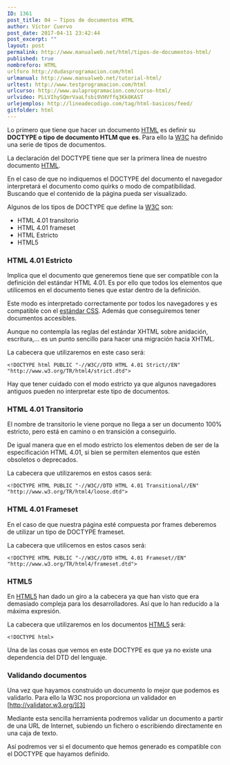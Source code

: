 ```yaml
---
ID: 1361
post_title: 04 – Tipos de documentos HTML
author: Víctor Cuervo
post_date: 2017-04-11 23:42:44
post_excerpt: ""
layout: post
permalink: http://www.manualweb.net/html/tipos-de-documentos-html/
published: true
nombreforo: HTML
urlforo http://dudasprogramacion.com/html
urlmanual: http://www.manualweb.net/tutorial-html/
urltest: http://www.testprogramacion.com/html
urlcurso: http://www.aulaprogramacion.com/curso-html/
urlvideo: PLLVIhySQmrVaaLfsbi9VHVffq3Kk8KAST
urlejemplos: http://lineadecodigo.com/tag/html-basicos/feed/
gitfolder: html
---
```


Lo primero que tiene que hacer un documento [HTML][1] es definir su **DOCTYPE o tipo de documento HTLM que es**. Para ello la [W3C][4] ha definido una serie de tipos de documentos.

La declaración del DOCTYPE tiene que ser la primera línea de nuestro documento [HTML][1].

En el caso de que no indiquemos el DOCTYPE del documento el navegador interpretará el documento como quirks o modo de compatibilidad. Buscando que el contenido de la página pueda ser visualizado.

Algunos de los tipos de DOCTYPE que define la [W3C][4] son:

* HTML 4.01 transitorio
* HTML 4.01 frameset
* HTML Estricto
* HTML5

### HTML 4.01 Estricto

Implica que el documento que generemos tiene que ser compatible con la definición del estándar HTML 4.01. Es por ello que todos los elementos que utilicemos en el documento tienes que estar dentro de la definición.

Este modo es interpretado correctamente por todos los navegadores y es compatible con el [estándar CSS][5]. Además que conseguiremos tener documentos accesibles.

Aunque no contempla las reglas del estándar XHTML sobre anidación, escritura,... es un punto sencillo para hacer una migración hacia XHTML.

La cabecera que utilizaremos en este caso será:

```
<!DOCTYPE html PUBLIC "-//W3C//DTD HTML 4.01 Strict//EN" "http://www.w3.org/TR/html4/strict.dtd">
```

Hay que tener cuidado con el modo estricto ya que algunos navegadores antiguos pueden no interpretar este tipo de documentos.

### HTML 4.01 Transitorio

El nombre de transitorio le viene porque no llega a ser un documento 100% estricto, pero está en camino o en transición a conseguirlo.

De igual manera que en el modo estricto los elementos deben de ser de la especificación HTML 4.01, si bien se permiten elementos que estén obsoletos o deprecados.

La cabecera que utilizaremos en estos casos será:

```
<!DOCTYPE HTML PUBLIC "-//W3C//DTD HTML 4.01 Transitional//EN" "http://www.w3.org/TR/html4/loose.dtd">
```

### HTML 4.01 Frameset

En el caso de que nuestra página esté compuesta por frames deberemos de utilizar un tipo de DOCTYPE frameset.

La cabecera que utilicemos en estos casos será:

```
<!DOCTYPE HTML PUBLIC "-//W3C//DTD HTML 4.01 Frameset//EN"
"http://www.w3.org/TR/html4/frameset.dtd">
```

### HTML5

En [HTML5][2] han dado un giro a la cabecera ya que han visto que era demasiado compleja para los desarrolladores. Así que lo han reducido a la máxima expresión.

La cabecera que utilizaremos en los documentos [HTML5][2] será:

```
<!DOCTYPE html>
```

Una de las cosas que vemos en este DOCTYPE es que ya no existe una dependencia del DTD del lenguaje.

### **Validando documentos**

Una vez que hayamos construido un documento lo mejor que podemos es validarlo. Para ello la W3C nos proporciona un validador en [http://validator.w3.org/][3]

Mediante esta sencilla herramienta podremos validar un documento a partir de una URL de Internet, subiendo un fichero o escribiendo directamente en una caja de texto.

Así podremos ver si el documento que hemos generado es compatible con el DOCTYPE que hayamos definido.

 [1]: http://www.manualweb.net/tutorial-html/
 [2]: http://www.manualweb.net/tutorial-html5/
 [3]: http://validator.w3.org/
 [4]: http://www.w3.org
 [5]: http://www.manualweb.net/tutorial-css/
